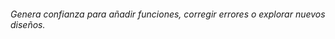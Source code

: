 <h1 class="title" style="display:none">Pruebas Unitarias. TDD</h1>

<h6>Genera confianza para añadir funciones, corregir errores o explorar nuevos diseños.</h6>


